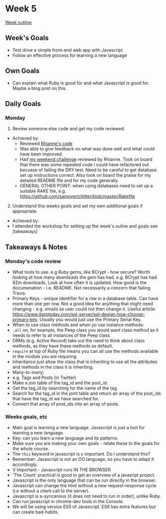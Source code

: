 # Week 5
[Week outline](https://github.com/makersacademy/course/blob/master/week_outlines.md/#week-5)

## Week's Goals
* Test drive a simple front-end web app with Javascript
* Follow an effective process for learning a new language

## Own Goals
* Can explain what Ruby is good for and what Javascript is good for. Maybe a blog post on this. 

## Daily Goals
### Monday
1. Review someone else code and get my code reviewed. 
* Achieved by:
  * Reviewed [Rhianne's code](https://github.com/makersacademy/chitter-challenge/pull/1293#pullrequestreview-264690393)
  * Was able to give feedback on what was done well and what could have been improved.
  * Had [my weekend challenge](https://github.com/makersacademy/chitter-challenge/pull/1283#discussion_r305734636) reviewed by Rhianne. Took on board that there was some repeated code I could have refactored out becuase of failing the DRY test. Need to be careful to get database set up instructions correct. Also took on board the praise for my detailed README file and for my code generally. 
  * GENERAL OTHER POINT: when using databases need to set up a suitable RAKE file, e.g. https://github.com/samover/chitter/blob/master/Rakefile

2. Understand this weeks goals and set my own additional goals if appropriate. 
 * Achieved by:
  * I attended the workshop for setting up the week's ouline and goals see [takeaways]

## Takeaways & Notes

### Monday's code review
* What tools to use. e.g Ruby gems, like BCrypt - how secure? Worth looking at how many downloads the gem has had. e.g. BCrypt has had 62m downloads. Look at how often it is updated. How good is the documenation - i.e. README. Not necessarily a concern that failing Travis. 
* Primary Keys - unique identifier for a row in a database table. Can have more than one per row. Not a good idea for anything that might need changing - e.g. emails as user could not then change it.  Useful article: https://www.itprotoday.com/sql-server/sql-design-how-choose-primary-key. Usually you would just use the Primary Serial Key.
* When to use class methods and when yo use instance methods:
 * ```.all``` on, for example, the Peep class you would want class method as it needs to refer to all instances of the Peep class. 
 * ORMs (e.g. Active Record) take out the need to think about class methods, as they have these methods as default. 
 * ```require``` at top of Ruby file means you can all use the methods available in the module you are requiring. 
 * Inheritance just allow the class that is inheriting to use all the attributes and methods in the class it is inheriting. 
 * Many-to-many:
  * e.g. Tags and Posts (in Twitter)
   * Make a join table of the tag_id and the post_id. 
   * Get the tag_id by searching for the name of the tag
   * Search for the tag_id in the joint table and return an array of the post_ids that have the tag_id we have searched for. 
   * Convert that array of post_ids into an array of posts. 
   
### Weeks goals, etc
 * Main goal is learning a new language. Javascript is just a tool for learning a new language.
 * Key: can you learn a new language and its patterns. 
 * Make sure you are making your own goals - relate these to the goals for the whole course. 
 * The ```this``` keyword in javascript is v important. Do I understand this?
 * Remember: Javascript is not an OO language, so you have to adapt it accordingly. 
 * V Important - Javascript runs IN THE BROWSER
 * 'The Count' practical is good to get an overview of a javasript project.
 * Javascript is the only language that can be run directly in the browser.
 * Javascript can change the html without a new request-response cycle (i.e without a client call to the server). 
 * Javascript is a-syncanous (it does not need to run in order), unlike Ruby. 
 * Can run javascript in chrome-dev tools in the Console. 
 * We will be using version ES5 of Javascript. ES6 has extra features but can create bad-habits. 
  
